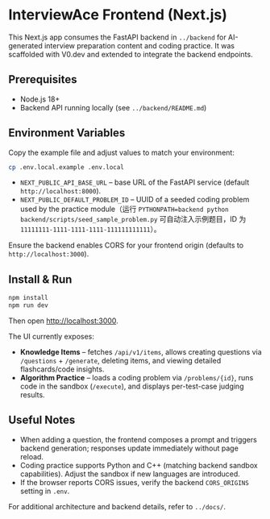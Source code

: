 # InterviewAce Frontend (Next.js)

This Next.js app consumes the FastAPI backend in `../backend` for AI-generated interview preparation content and coding practice. It was scaffolded with V0.dev and extended to integrate the backend endpoints.

## Prerequisites
- Node.js 18+
- Backend API running locally (see `../backend/README.md`)

## Environment Variables
Copy the example file and adjust values to match your environment:

```bash
cp .env.local.example .env.local
```

- `NEXT_PUBLIC_API_BASE_URL` – base URL of the FastAPI service (default `http://localhost:8000`).
- `NEXT_PUBLIC_DEFAULT_PROBLEM_ID` – UUID of a seeded coding problem used by the practice module（运行 `PYTHONPATH=backend python backend/scripts/seed_sample_problem.py` 可自动注入示例题目，ID 为 `11111111-1111-1111-1111-111111111111`）。

Ensure the backend enables CORS for your frontend origin (defaults to `http://localhost:3000`).

## Install & Run

```bash
npm install
npm run dev
```

Then open [http://localhost:3000](http://localhost:3000).

The UI currently exposes:
- **Knowledge Items** – fetches `/api/v1/items`, allows creating questions via `/questions` + `/generate`, deleting items, and viewing detailed flashcards/code insights.
- **Algorithm Practice** – loads a coding problem via `/problems/{id}`, runs code in the sandbox (`/execute`), and displays per-test-case judging results.

## Useful Notes
- When adding a question, the frontend composes a prompt and triggers backend generation; responses update immediately without page reload.
- Coding practice supports Python and C++ (matching backend sandbox capabilities). Adjust the sandbox if new languages are introduced.
- If the browser reports CORS issues, verify the backend `CORS_ORIGINS` setting in `.env`.

For additional architecture and backend details, refer to `../docs/`.

